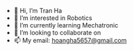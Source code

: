 - 👋 Hi, I’m Tran Ha
- 👀 I’m interested in Robotics
- 🌱 I’m currently learning Mechatronic
- 💞️ I’m looking to collaborate on 
- 📫 My email: hoangha5657@gmail.com

<!---
AnhHazz/AnhHazz is a ✨ special ✨ repository because its `README.md` (this file) appears on your GitHub profile.
You can click the Preview link to take a look at your changes.
--->
